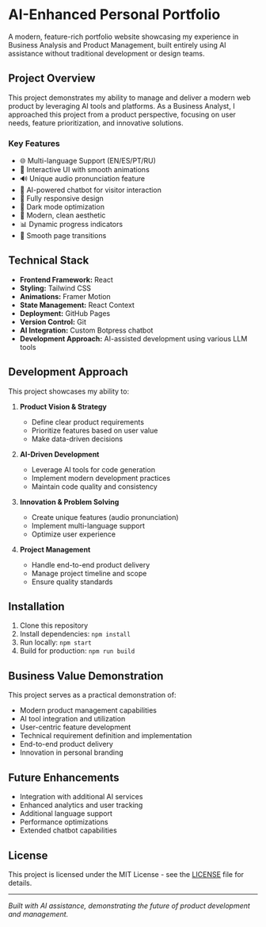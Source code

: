 # AI-Enhanced Personal Portfolio

A modern, feature-rich portfolio website showcasing my experience in Business Analysis and Product Management, built entirely using AI assistance without traditional development or design teams.

## Project Overview

This project demonstrates my ability to manage and deliver a modern web product by leveraging AI tools and platforms. As a Business Analyst, I approached this project from a product perspective, focusing on user needs, feature prioritization, and innovative solutions.

### Key Features

- 🌐 Multi-language Support (EN/ES/PT/RU)
- 🎯 Interactive UI with smooth animations
- 🔊 Unique audio pronunciation feature
- 💬 AI-powered chatbot for visitor interaction
- 📱 Fully responsive design
- 🌙 Dark mode optimization
- 🎨 Modern, clean aesthetic
- 📊 Dynamic progress indicators
- 🔄 Smooth page transitions


## Technical Stack

- **Frontend Framework:** React
- **Styling:** Tailwind CSS
- **Animations:** Framer Motion
- **State Management:** React Context
- **Deployment:** GitHub Pages
- **Version Control:** Git
- **AI Integration:** Custom Botpress chatbot
- **Development Approach:** AI-assisted development using various LLM tools

## Development Approach

This project showcases my ability to:

1. **Product Vision & Strategy**
   - Define clear product requirements
   - Prioritize features based on user value
   - Make data-driven decisions

2. **AI-Driven Development**
   - Leverage AI tools for code generation
   - Implement modern development practices
   - Maintain code quality and consistency

3. **Innovation & Problem Solving**
   - Create unique features (audio pronunciation)
   - Implement multi-language support
   - Optimize user experience

4. **Project Management**
   - Handle end-to-end product delivery
   - Manage project timeline and scope
   - Ensure quality standards

## Installation

1. Clone this repository
2. Install dependencies: `npm install`
3. Run locally: `npm start`
4. Build for production: `npm run build`

## Business Value Demonstration

This project serves as a practical demonstration of:

- Modern product management capabilities
- AI tool integration and utilization
- User-centric feature development
- Technical requirement definition and implementation
- End-to-end product delivery
- Innovation in personal branding

## Future Enhancements

- Integration with additional AI services
- Enhanced analytics and user tracking
- Additional language support
- Performance optimizations
- Extended chatbot capabilities

## License

This project is licensed under the MIT License - see the [LICENSE](LICENSE) file for details.

---

*Built with AI assistance, demonstrating the future of product development and management.*
